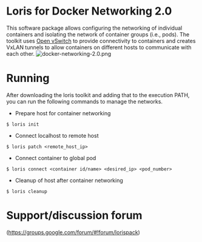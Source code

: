 Loris for Docker Networking 2.0
===============================

This software package allows configuring the networking of individual
containers and isolating the network of container groups (i.e., pods).
The toolkit uses [Open vSwitch](http://openvswitch.org) to provide
connectivity to containers and creates VxLAN tunnels to allow containers
on different hosts to communicate with each other.
![docker-networking-2.0.png](http://lorispack.io/wp-content/uploads/2014/11/docker_vxlan_networking.png)

# Running
After downloading the loris toolkit and adding that to the execution PATH,
you can run the following commands to manage the networks.

* Prepare host for container networking
```
$ loris init
```

* Connect localhost to remote host
```
$ loris patch <remote_host_ip>
```

* Connect container to global pod
```
$ loris connect <container id/name> <desired_ip> <pod_number>
```

* Cleanup of host after container networking
```
$ loris cleanup
```

# Support/discussion forum
(https://groups.google.com/forum/#!forum/lorispack)
